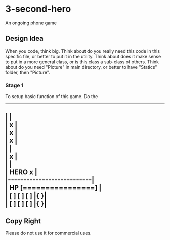 # 3-second-hero
An ongoing phone game

## Design Idea
When you code, think big. 
Think about do you really need this code in this specific file, or better to put it in the utility.
Think about does it make sense to put in a more general class, or is this class a sub-class of others.
Think about do you need "Picture" in main directory, or better to have "Statics" folder, then "Picture".

### Stage 1
To setup basic function of this game. Do the 

 ---------------------------  
|                           |  
|  x                        |  
|                    x      |  
|         x                 |  
|                           |  
|       x                   |  
|                           |  
|          HERO        x    |  
|---------------------------|  
|  HP [================]    |  
| [   ]  [   ]  [   ] |{   }|  
| [   ]  [   ]  [   ] |{   }|  
-----------------------------  



## Copy Right
Please do not use it for commercial uses.  
